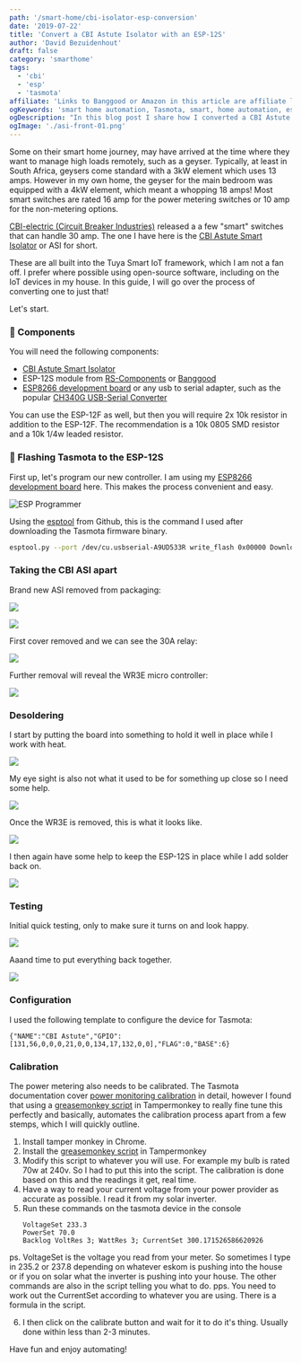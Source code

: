 ```yaml
---
path: '/smart-home/cbi-isolator-esp-conversion'
date: '2019-07-22'
title: 'Convert a CBI Astute Isolator with an ESP-12S'
author: 'David Bezuidenhout'
draft: false
category: 'smarthome'
tags:
  - 'cbi'
  - 'esp'
  - 'tasmota'
affiliate: 'Links to Banggood or Amazon in this article are affiliate links and would support the blog if used to make a purchase.'
ogKeywords: 'smart home automation, Tasmota, smart, home automation, esp8266, esp-12s, Tuya'
ogDescription: "In this blog post I share how I converted a CBI Astute Isolator from running as a Tuya device to one with Tasmota on an ESP-12S"
ogImage: './asi-front-01.png'
---
```


Some on their smart home journey, may have arrived at the time where they want to manage high loads remotely, such as a geyser. Typically, at least in South Africa, geysers come standard with a 3kW element which uses 13 amps. However in my own home, the geyser for the main bedroom was equipped with a 4kW element, which meant a whopping 18 amps! Most smart switches are rated 16 amp for the power metering switches or 10 amp for the non-metering options.

[CBI-electric (Circuit Breaker Industries)][1] released a a few "smart" switches that can handle 30 amp. The one I have here is the [CBI Astute Smart Isolator][2] or ASI for short.

These are all built into the Tuya Smart IoT framework, which I am not a fan off. I prefer where possible using open-source software, including on the IoT devices in my house. In this guide, I will go over the process of converting one to just that!

Let's start.

### 🔩 Components

You will need the following components:

* [CBI Astute Smart Isolator][2]
* ESP-12S module from [RS-Components][3] or [Banggood][4]
* [ESP8266 development board][5] or any usb to serial adapter, such as the popular [CH340G USB-Serial Converter][6]

You can use the ESP-12F as well, but then you will require 2x 10k resistor in addition to the ESP-12F. The recommendation is a 10k 0805 SMD resistor and a 10k 1/4w leaded resistor.

### 🔩 Flashing Tasmota to the ESP-12S

First up, let's program our new controller. I am using my [ESP8266 development board][5] here. This makes the process convenient and easy.

![ESP Programmer](./esp-12s-programming.jpg)

Using the [esptool][6] from Github, this is the command I used after downloading the Tasmota firmware binary.

```bash
esptool.py --port /dev/cu.usbserial-A9UD533R write_flash 0x00000 Downloads/tasmota.bin
```

### Taking the CBI ASI apart

Brand new ASI removed from packaging:

![](./cbi-isolator-01.jpg)

![](./cbi-isolator-02.jpg)

First cover removed and we can see the 30A relay:

![](./cbi-isolator-03.jpg)

Further removal will reveal the WR3E micro controller: 

![](./cbi-isolator-04.jpg)

### Desoldering

I start by putting the board into something to hold it well in place while I work with heat.

![](./cbi-isolator-05.jpg)

My eye sight is also not what it used to be for something up close so I need some help.

![](./cbi-isolator-06.jpg)

Once the WR3E is removed, this is what it looks like.

![](./cbi-isolator-07.jpg)

I then again have some help to keep the ESP-12S in place while I add solder back on.

![](./cbi-isolator-08.jpg)

### Testing

Initial quick testing, only to make sure it turns on and look happy.

![](./cbi-isolator-09.jpg)

Aaand time to put everything back together.

![](./cbi-isolator-10.jpg)

### Configuration

I used the following template to configure the device for Tasmota:

```
{"NAME":"CBI Astute","GPIO":[131,56,0,0,0,21,0,0,134,17,132,0,0],"FLAG":0,"BASE":6}
```

### Calibration

The power metering also needs to be calibrated. The Tasmota documentation cover [power monitoring calibration][8] in detail, however I found that using a [greasemonkey script][9] in Tampermonkey to really fine tune this perfectly and basically, automates the calibration process apart from a few stemps, which I will quickly outline.

1. Install tamper monkey in Chrome.
2. Install the [greasemonkey script][9] in Tampermonkey
3. Modify this script to whatever you will use. For example my bulb is rated 70w at 240v. So I had to put this into the script. The calibration is done based on this and the readings it get, real time. 
4. Have a way to read your current voltage from your power provider as accurate as possible. I read it from my solar inverter.
5. Run these commands on the tasmota device in the console 
   ```
   VoltageSet 233.3
   PowerSet 70.0
   Backlog VoltRes 3; WattRes 3; CurrentSet 300.171526586620926
   ```
ps. VoltageSet is the voltage you read from your meter. So sometimes I
type in 235.2 or 237.8 depending on whatever eskom is pushing into the
house or if you on solar what the inverter is pushing into your house.
The other commands are also in the script telling you what to do.
pps. You need to work out the CurrentSet according to whatever you are
using. There is a formula in the script.

6. I then click on the calibrate button and wait for it to do it's thing. Usually done within less than 2-3 minutes.

Have fun and enjoy automating!

[0]: Linkslist
[1]: https://cbi-lowvoltage.co.za/
[2]: https://cbi-lowvoltage.co.za/asi
[3]: https://za.rs-online.com/web/p/wi-fi-modules/1697593
[4]: https://www.banggood.com/5pcs-ESP8266-ESP-12S-Serial-WIFI-Wireless-Module-Transceiver-ESP8266-4M-Flash-p-1493538.html?p=DX050122090268201806&custlinkid=2697172
[5]: https://www.banggood.com/ESP8266-Test-Board-Burner-Development-Board-WIFI-Module-For-ESP-01-ESP-01S-ESP-12E-ESP-12F-ESP-12S-ESP-18T-p-1684992.htmlp=DX050122090268201806&custlinkid=2697172
[6]: https://www.robotics.org.za/index.php?route=product/product&product_id=2499
[7]: https://github.com/espressif/esptool
[8]: https://tasmota.github.io/docs/Power-Monitoring-Calibration/
[9]: https://github.com/arendst/Tasmota/issues/5484


[x]: https://mybroadband.co.za/forum/threads/cbi-astute-power-monitor-switch-tasmotized.1108106/
